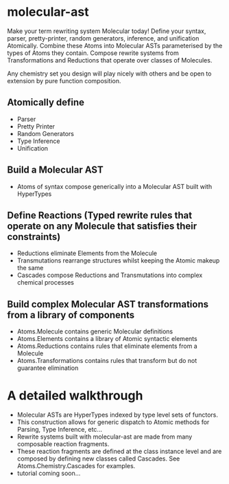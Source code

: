 # molecular-ast 
Make your term rewriting system Molecular today! Define your syntax, parser, pretty-printer, random generators, inference, and unification Atomically. Combine these Atoms into Molecular ASTs parameterised by the types of Atoms they contain. Compose rewrite systems from Transformations and Reductions that operate over classes of Molecules.

Any chemistry set you design will play nicely with others and be open to extension by pure function composition.

## Atomically define
- Parser
- Pretty Printer
- Random Generators
- Type Inference
- Unification

## Build a Molecular AST
- Atoms of syntax compose generically into a Molecular AST built with HyperTypes 

## Define Reactions (Typed rewrite rules that operate on any Molecule that satisfies their constraints)
- Reductions eliminate Elements from the Molecule
- Transmutations rearrange structures whilst keeping the Atomic makeup the same
- Cascades compose Reductions and Transmutations into complex chemical processes 

## Build complex Molecular AST transformations from a library of components
- Atoms.Molecule contains generic Molecular definitions
- Atoms.Elements contains a library of Atomic syntactic elements
- Atoms.Reductions contains rules that eliminate elements from a Molecule
- Atoms.Transformations contains rules that transform but do not guarantee elimination 

# A detailed walkthrough
- Molecular ASTs are HyperTypes indexed by type level sets of functors.
- This construction allows for generic dispatch to Atomic methods for Parsing, Type Inference, etc...
- Rewrite systems built with molecular-ast are made from many composable reaction fragments. 
- These reaction fragments are defined at the class instance level and are composed by defining new classes called Cascades. See Atoms.Chemistry.Cascades for examples.
- tutorial coming soon...
